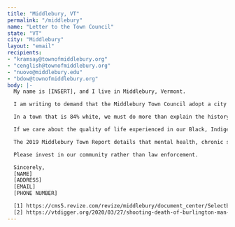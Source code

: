 ```yaml
---
title: "Middlebury, VT"
permalink: "/middlebury"
name: "Letter to the Town Council"
state: "VT"
city: "Middlebury"
layout: "email"
recipients:
- "kramsay@townofmiddlebury.org"
- "cenglish@townofmiddlebury.org"
- "nuovo@middlebury.edu"
- "bdow@townofmiddlebury.org"
body: |-
  My name is [INSERT], and I live in Middlebury, Vermont.

  I am writing to demand that the Middlebury Town Council adopt a city budget that prioritizes community well-being, and redirects funding away from the police.

  In a town that is 84% white, we must do more than explain the history of MPD’s efforts to reform. In March of 2016 we saw police in Burlington fatally shoot a man in the middle of a mental health crisis [2]. In this past decade, 17 people have been shot, tasered, or otherwise killed by police in Vermont. This past decade was Vermont’s deadliest decade in terms of police killing, with 2019 being the deadliest year as four people were executed by police.

  If we care about the quality of life experienced in our Black, Indigenous, and People of Color (BIPOC) communities, we must invest in our community services that work directly with these populations. BIPOC communities are disproportionately affected by the current economic and health emergency and are over-policed. Increasing the police force will only exacerbate our ongoing public health crises.

  The 2019 Middlebury Town Report details that mental health, chronic substance abuse, and issues surrounding homelessness were the three most time consuming issues for the MPD. Yet despite those patterns, an ongoing pandemic, and unprecedented rates of unemployment, the FY21 budget only allows a $10,000 increase in funding for social services [1]. This increase isn’t even a fourth of the increase which is allocated for MPD. As a resident of Middlebury I demand that the FY21 budget be rejected, and a new budget be proposed with these funds redirected away from MPD and into our community services. We are a rural town with limited access to healthcare, rising unemployment, and homelessness. Our town needs healthcare, social services, food, and job opportunities. I demand that the funding for MPD be reallocated into Health Services, Senior Services, Child Protective Services, Housing Services, Community Legal Aid, and Social Services.

  Please invest in our community rather than law enforcement.

  Sincerely,
  [NAME]
  [ADDRESS]
  [EMAIL]
  [PHONE NUMBER]

  [1] https://cms5.revize.com/revize/middlebury/document_center/Selectboard%20Meeting%20Packets/2020/28%20-%20FY21%20Budget/FY21%20Budget%20Request%20as%20Approved%20by%20Town%20Meeting.pdf
  [2] https://vtdigger.org/2020/03/27/shooting-death-of-burlington-man-by-police-was-preventable-report-finds/
---
```


